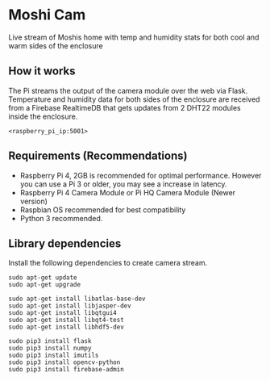 # Moshi Cam

Live stream of Moshis home with temp and humidity stats for both cool and warm sides of the enclosure

## How it works
The Pi streams the output of the camera module over the web via Flask. Temperature and humidity data for both sides of the enclosure are received from a Firebase RealtimeDB that gets updates from 2 DHT22 modules inside the enclosure.

```
<raspberry_pi_ip:5001> 
```

## Requirements (Recommendations)
* Raspberry Pi 4, 2GB is recommended for optimal performance. However you can use a Pi 3 or older, you may see a increase in latency.
* Raspberry Pi 4 Camera Module or Pi HQ Camera Module (Newer version)
* Raspbian OS recommended for best compatibility
* Python 3 recommended.

## Library dependencies
Install the following dependencies to create camera stream.

```
sudo apt-get update 
sudo apt-get upgrade

sudo apt-get install libatlas-base-dev
sudo apt-get install libjasper-dev
sudo apt-get install libqtgui4 
sudo apt-get install libqt4-test
sudo apt-get install libhdf5-dev

sudo pip3 install flask
sudo pip3 install numpy
sudo pip3 install imutils
sudo pip3 install opencv-python
sudo pip3 install firebase-admin


```
